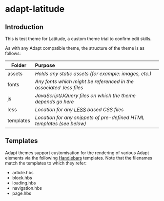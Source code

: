 adapt-latitude
=====================

Introduction
---
This is test theme for Latitude, a custom theme trial to confirm edit skills.

As with any Adapt compatible theme, the structure of the theme is as follows:

| Folder        | Purpose|
| ------------- |:-------------|
| assets        | _Holds any static assets (for example: images, etc.)_|
| fonts         | _Any fonts which might be referenced in the associated .less files_      |   
| js            | _JavaScript/JQuery files on which the theme depends go here_      |
| less          | _Location for any [LESS](http://lesscss.org/) based CSS files_ |
| templates     | _Location for any snippets of pre-defined HTML templates (see below)_ |


Templates
---
Adapt themes support customisation for the rendering of various Adapt elements via the following [Handlebars](http://handlebarsjs.com/) templates.  Note that the filenames match the templates to which they refer:
* article.hbs
* block.hbs
* loading.hbs 
* navigation.hbs
* page.hbs
